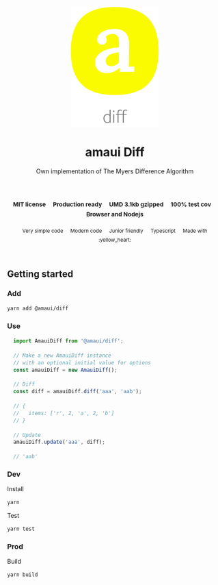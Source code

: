 
</br>
</br>

<p align='center'>
  <a target='_blank' rel='noopener noreferrer' href='#'>
    <img src='utils/images/logo.svg' alt='amaui logo' />
  </a>
</p>

<h1 align='center'>amaui Diff</h1>

<p align='center'>
  Own implementation of The Myers Difference Algorithm
</p>

<br />

<h3 align='center'>
  <sub>MIT license&nbsp;&nbsp;&nbsp;&nbsp;</sub>
  <sub>Production ready&nbsp;&nbsp;&nbsp;&nbsp;</sub>
  <sub>UMD 3.1kb gzipped&nbsp;&nbsp;&nbsp;&nbsp;</sub>
  <sub>100% test cov&nbsp;&nbsp;&nbsp;&nbsp;</sub>
  <sub>Browser and Nodejs</sub>
</h3>

<p align='center'>
    <sub>Very simple code&nbsp;&nbsp;&nbsp;&nbsp;</sub>
    <sub>Modern code&nbsp;&nbsp;&nbsp;&nbsp;</sub>
    <sub>Junior friendly&nbsp;&nbsp;&nbsp;&nbsp;</sub>
    <sub>Typescript&nbsp;&nbsp;&nbsp;&nbsp;</sub>
    <sub>Made with :yellow_heart:</sub>
</p>

<br />

## Getting started

### Add

```sh
yarn add @amaui/diff
```

### Use

```javascript
  import AmauiDiff from '@amaui/diff';

  // Make a new AmauiDiff instance
  // with an optional initial value for options
  const amauiDiff = new AmauiDiff();

  // Diff
  const diff = amauiDiff.diff('aaa', 'aab');

  // {
  //   items: ['r', 2, 'a', 2, 'b']
  // }

  // Update
  amauiDiff.update('aaa', diff);

  // 'aab'
```

### Dev

Install

```sh
yarn
```

Test

```sh
yarn test
```

### Prod

Build

```sh
yarn build
```
